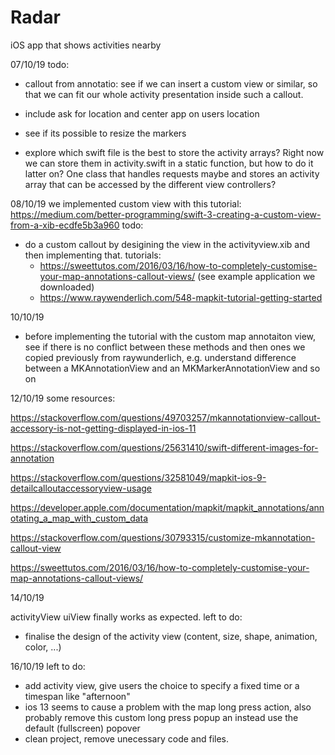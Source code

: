 #  Radar

iOS app that shows activities nearby


07/10/19
todo:
-  callout from annotatio: see if we can insert a custom view or similar, so that we can fit our whole activity presentation inside such a callout.
- include ask for location and center app on users location
- see if its possible to resize the markers

- explore which swift file is the best to store the activity arrays? Right now we can store them in activity.swift in a static function, but how to do it latter on? One class that handles requests maybe and stores an activity array that can be accessed by the different view controllers?


08/10/19
we implemented custom view with this tutorial: https://medium.com/better-programming/swift-3-creating-a-custom-view-from-a-xib-ecdfe5b3a960
todo:
- do a custom callout by desigining the view in the activityview.xib and then implementing that. tutorials: 
    - https://sweettutos.com/2016/03/16/how-to-completely-customise-your-map-annotations-callout-views/ (see example application we downloaded)
    - https://www.raywenderlich.com/548-mapkit-tutorial-getting-started
    
10/10/19
- before implementing the tutorial with the custom map annotaiton view, see if there is no conflict between these methods and then ones we copied previously from raywunderlich, e.g. understand difference between a MKAnnotationView and an MKMarkerAnnotationView and so on


12/10/19
some resources:

https://stackoverflow.com/questions/49703257/mkannotationview-callout-accessory-is-not-getting-displayed-in-ios-11

https://stackoverflow.com/questions/25631410/swift-different-images-for-annotation

https://stackoverflow.com/questions/32581049/mapkit-ios-9-detailcalloutaccessoryview-usage

https://developer.apple.com/documentation/mapkit/mapkit_annotations/annotating_a_map_with_custom_data

https://stackoverflow.com/questions/30793315/customize-mkannotation-callout-view

https://sweettutos.com/2016/03/16/how-to-completely-customise-your-map-annotations-callout-views/


14/10/19

activityView uiView finally works as expected.
left to do:
- finalise the design of the activity view (content, size, shape, animation, color, ...)



16/10/19
left to do:
- add activity view, give users the choice to specify a fixed time or a timespan like "afternoon"
- ios 13 seems to cause a problem with the map long press action, also probably remove this custom long press popup an instead use the default (fullscreen) popover
- clean project, remove unecessary code and files.





